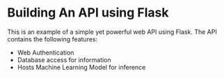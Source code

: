 # Building An API using Flask

This is an example of a simple yet powerful web API using Flask.
The API contains the following features:
- Web Authentication
- Database access for information
- Hosts Machine Learning Model for inference
